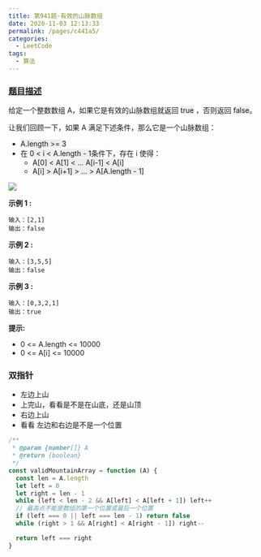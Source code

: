 ```yaml
---
title: 第941题-有效的山脉数组
date: 2020-11-03 12:13:33
permalink: /pages/c441a5/
categories:
  - LeetCode
tags:
  - 算法
---
```


### [题目描述](https://leetcode-cn.com/problems/valid-mountain-array/)

给定一个整数数组 A，如果它是有效的山脉数组就返回 <span style="background: #eee" >true</span> ，否则返回 <span style="background: #eee" >false</span>。

让我们回顾一下，如果 A 满足下述条件，那么它是一个山脉数组：

- <span style="background: #eee" >A.length >= 3</span>
- 在 <span style="background: #eee" >0 < i < A.length - 1</span>条件下，存在 i 使得：
  - <span style="background: #eee" >A[0] < A[1] < ... A[i-1] < A[i]</span>
  - <span style="background: #eee" >A[i] > A[i+1] > ... > A[A.length - 1]</span>

<img src="https://cdn.jsdelivr.net/gh/xiaojun996/CDN/images/leetcode/hint_valid_mountain_array.png" />

<!-- more -->

**示例 1 :**

```
输入：[2,1]
输出：false
```

**示例 2 :**

```
输入：[3,5,5]
输出：false
```

**示例 3 :**

```
输入：[0,3,2,1]
输出：true
```

**提示:**

- 0 <= A.length <= 10000
- 0 <= A[i] <= 10000

### 双指针

- 左边上山
- 上完山，看看是不是在山底，还是山顶
- 右边上山
- 看看 左边和右边是不是一个位置

```JavaScript
/**
 * @param {number[]} A
 * @return {boolean}
 */
const validMountainArray = function (A) {
  const len = A.length
  let left = 0
  let right = len - 1
  while (left < len - 2 && A[left] < A[left + 1]) left++
  // 最高点不能是数组的第一个位置或最后一个位置
  if (left === 0 || left === len - 1) return false
  while (right > 1 && A[right] < A[right - 1]) right--

  return left === right
}
```
